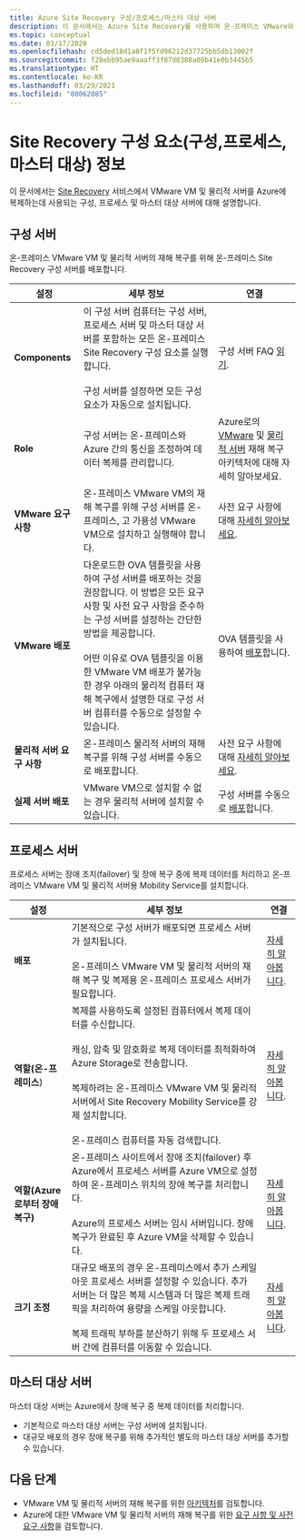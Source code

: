 ```yaml
---
title: Azure Site Recovery 구성/프로세스/마스터 대상 서버
description: 이 문서에서는 Azure Site Recovery를 사용하여 온-프레미스 VMware와 Azure 간 재해 복구를 설정할 때 사용되는 구성, 프로세스 및 마스터 대상 서버에 대한 개요를 제공합니다
ms.topic: conceptual
ms.date: 03/17/2020
ms.openlocfilehash: cd5ded18d1a8f1f5fd96212d37725bb5db13002f
ms.sourcegitcommit: f28ebb95ae9aaaff3f87d8388a09b41e0b3445b5
ms.translationtype: HT
ms.contentlocale: ko-KR
ms.lasthandoff: 03/29/2021
ms.locfileid: "80062085"
---
```

# <a name="about-site-recovery-components-configuration-process-master-target"></a>Site Recovery 구성 요소(구성,프로세스,마스터 대상) 정보

이 문서에서는 [Site Recovery](site-recovery-overview.md) 서비스에서 VMware VM 및 물리적 서버를 Azure에 복제하는데 사용되는 구성, 프로세스 및 마스터 대상 서버에 대해 설명합니다.

## <a name="configuration-server"></a>구성 서버

온-프레미스 VMware VM 및 물리적 서버의 재해 복구를 위해 온-프레미스 Site Recovery 구성 서버를 배포합니다.

**설정** | **세부 정보** | **연결**
--- | --- | ---
**Components**  | 이 구성 서버 컴퓨터는 구성 서버, 프로세스 서버 및 마스터 대상 서버를 포함하는 모든 온-프레미스 Site Recovery 구성 요소를 실행합니다.<br/><br/> 구성 서버를 설정하면 모든 구성 요소가 자동으로 설치됩니다. | 구성 서버 FAQ [읽기](vmware-azure-common-questions.md#configuration-server).
**Role** | 구성 서버는 온-프레미스와 Azure 간의 통신을 조정하여 데이터 복제를 관리합니다. | Azure로의 [VMware](vmware-azure-architecture.md) 및 [물리적 서버](physical-azure-architecture.md) 재해 복구 아키텍처에 대해 자세히 알아보세요.
**VMware 요구 사항** | 온-프레미스 VMware VM의 재해 복구를 위해 구성 서버를 온-프레미스, 고 가용성 VMware VM으로 설치하고 실행해야 합니다. | 사전 요구 사항에 대해 [자세히 알아보세요](vmware-azure-deploy-configuration-server.md#prerequisites).
**VMware 배포** | 다운로드한 OVA 템플릿을 사용하여 구성 서버를 배포하는 것을 권장합니다. 이 방법은 모든 요구 사항 및 사전 요구 사항을 준수하는 구성 서버를 설정하는 간단한 방법을 제공합니다.<br/><br/> 어떤 이유로 OVA 템플릿을 이용한 VMware VM 배포가 불가능한 경우 아래의 물리적 컴퓨터 재해 복구에서 설명한 대로 구성 서버 컴퓨터를 수동으로 설정할 수 있습니다. | OVA 템플릿을 사용하여 [배포](vmware-azure-deploy-configuration-server.md#deploy-a-configuration-server-through-an-ova-template)합니다.
**물리적 서버 요구 사항** | 온-프레미스 물리적 서버의 재해 복구를 위해 구성 서버를 수동으로 배포합니다. | 사전 요구 사항에 대해 [자세히 알아보세요](physical-azure-set-up-source.md#prerequisites).
**실제 서버 배포** | VMware VM으로 설치할 수 없는 경우 물리적 서버에 설치할 수 있습니다. | 구성 서버를 수동으로 [배포](physical-azure-set-up-source.md#set-up-the-source-environment)합니다.

## <a name="process-server"></a>프로세스 서버

프로세스 서버는 장애 조치(failover) 및 장애 복구 중에 복제 데이터를 처리하고 온-프레미스 VMware VM 및 물리적 서버용 Mobility Service를 설치합니다.

**설정** | **세부 정보** | **연결**
--- | --- | ---
**배포**  | 기본적으로 구성 서버가 배포되면 프로세스 서버가 설치됩니다. <br/><br/> 온-프레미스 VMware VM 및 물리적 서버의 재해 복구 및 복제용 온-프레미스 프로세스 서버가 필요합니다. | [자세히 알아봅니다](vmware-azure-architecture.md#architectural-components).
**역할(온-프레미스**) | 복제를 사용하도록 설정된 컴퓨터에서 복제 데이터를 수신합니다. <br/><br/> 캐싱, 압축 및 암호화로 복제 데이터를 최적화하여 Azure Storage로 전송합니다. <br/><br/> 복제하려는 온-프레미스 VMware VM 및 물리적 서버에서 Site Recovery Mobility Service를 강제 설치합니다. <br/><br/> 온-프레미스 컴퓨터를 자동 검색합니다. | [자세히 알아봅니다](vmware-azure-enable-replication.md).
**역할(Azure로부터 장애 복구)** | 온-프레미스 사이트에서 장애 조치(failover) 후 Azure에서 프로세스 서버를 Azure VM으로 설정하여 온-프레미스 위치의 장애 복구를 처리합니다.<br/><br/> Azure의 프로세스 서버는 임시 서버입니다. 장애 복구가 완료된 후 Azure VM을 삭제할 수 있습니다. | [자세히 알아봅니다](vmware-azure-set-up-process-server-azure.md).
**크기 조정** | 대규모 배포의 경우 온-프레미스에서 추가 스케일 아웃 프로세스 서버를 설정할 수 있습니다. 추가 서버는 더 많은 복제 시스템과 더 많은 복제 트래픽을 처리하여 용량을 스케일 아웃합니다.<br/><br/> 복제 트래픽 부하를 분산하기 위해 두 프로세스 서버 간에 컴퓨터를 이동할 수 있습니다. | [자세히 알아봅니다](vmware-azure-set-up-process-server-scale.md).

## <a name="master-target-server"></a>마스터 대상 서버

마스터 대상 서버는 Azure에서 장애 복구 중 복제 데이터를 처리합니다.

- 기본적으로 마스터 대상 서버는 구성 서버에 설치됩니다.
- 대규모 배포의 경우 장애 복구를 위해 추가적인 별도의 마스터 대상 서버를 추가할 수 있습니다.

## <a name="next-steps"></a>다음 단계

- VMware VM 및 물리적 서버의 재해 복구를 위한 [아키텍처](vmware-azure-architecture.md)를 검토합니다.
- Azure에 대한 VMware VM 및 물리적 서버의 재해 복구를 위한 [요구 사항 및 사전 요구 사항](vmware-physical-azure-support-matrix.md)을 검토합니다.
